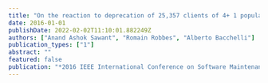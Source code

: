 ```yaml
---
title: "On the reaction to deprecation of 25,357 clients of 4+ 1 popular Java APIs"
date: 2016-01-01
publishDate: 2022-02-02T11:10:01.882249Z
authors: ["Anand Ashok Sawant", "Romain Robbes", "Alberto Bacchelli"]
publication_types: ["1"]
abstract: ""
featured: false
publication: "*2016 IEEE International Conference on Software Maintenance and Evolution (ICSME)*"
---
```


